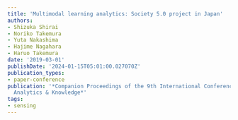 ```yaml
---
title: 'Multimodal learning analytics: Society 5.0 project in Japan'
authors:
- Shizuka Shirai
- Noriko Takemura
- Yuta Nakashima
- Hajime Nagahara
- Haruo Takemura
date: '2019-03-01'
publishDate: '2024-01-15T05:01:00.027070Z'
publication_types:
- paper-conference
publication: '*Companion Proceedings of the 9th International Conference on Learning
  Analytics & Knowledge*'
tags:
- sensing
---
```


